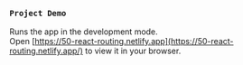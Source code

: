 

### `Project Demo`

Runs the app in the development mode.\
Open [https://50-react-routing.netlify.app](https://50-react-routing.netlify.app/) to view it in your browser.

